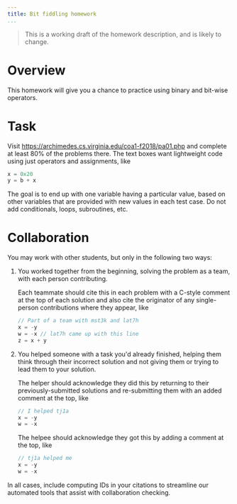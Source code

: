 ```yaml
---
title: Bit fiddling homework
...
```


> This is a working draft of the homework description, and is likely to change.

# Overview

This homework will give you a chance to practice using binary and bit-wise operators.

# Task

Visit <https://archimedes.cs.virginia.edu/coa1-f2018/pa01.php>
and complete at least 80% of the problems there.
The text boxes want lightweight code using just operators and assignments, like

````c
x = 0x20
y = b + x
````

The goal is to end up with one variable having a particular value,
based on other variables that are provided with new values in each test case.
Do not add conditionals, loops, subroutines, etc.

# Collaboration

You may work with other students, but only in the following two ways:

1. You worked together from the beginning, solving the problem as a team, with each person contributing.
    
    Each teammate should cite this in each problem with a C-style comment at the top of each solution
    and also cite the originator of any single-person contributions where they appear, like
    
    ````c
    // Part of a team with mst3k and lat7h
    x = -y
    w = -x // lat7h came up with this line
    z = x + y
    ````
    

2. You helped someone with a task you'd already finished, helping them think through their incorrect solution and not giving them or trying to lead them to your solution.

    The helper should acknowledge they did this by returning to their previously-submitted solutions
    and re-submitting them with an added comment at the top, like
    
    ````c
    // I helped tj1a
    x = -y
    w = -x
    ````
    
    The helpee should acknowledge they got this by adding a comment at the top, like
    
    ````c
    // tj1a helped me
    x = -y
    w = -x
    ````
    
In all cases, include computing IDs in your citations to streamline our automated tools that assist with collaboration checking.
